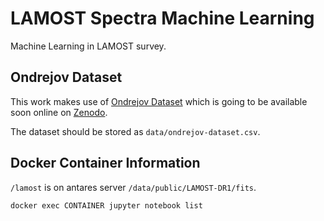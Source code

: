 # LAMOST Spectra Machine Learning

Machine Learning in LAMOST survey.

## Ondrejov Dataset

This work makes use of
[Ondrejov Dataset](https://github.com/podondra/ondrejov-dataset)
which is going to be available soon online on [Zenodo](https://zenodo.org/).

The dataset should be stored as `data/ondrejov-dataset.csv`.

## Docker Container Information

`/lamost` is on antares server `/data/public/LAMOST-DR1/fits`.

`docker exec CONTAINER jupyter notebook list`
